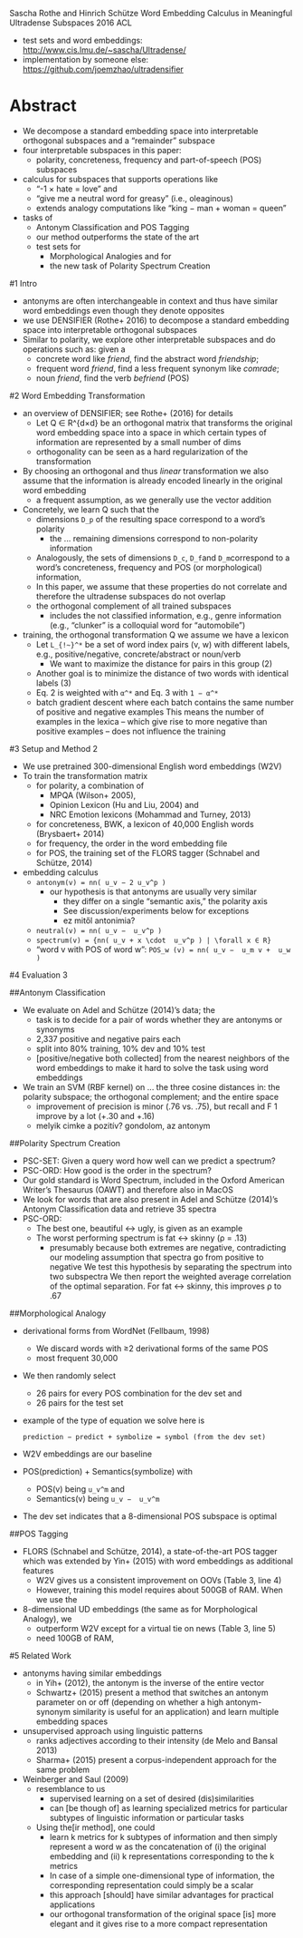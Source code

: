 Sascha Rothe and Hinrich Schütze
Word Embedding Calculus in Meaningful Ultradense Subspaces
2016 ACL

* test sets and word embeddings: http://www.cis.lmu.de/~sascha/Ultradense/
* implementation by someone else: https://github.com/joemzhao/ultradensifier

# Abstract

* We decompose a standard embedding space
  into interpretable orthogonal subspaces and a “remainder” subspace
* four interpretable subspaces in this paper:
  * polarity, concreteness, frequency and part-of-speech (POS) subspaces
* calculus for subspaces that supports operations like
  * “-1 × hate = love” and
  * “give me a neutral word for greasy” (i.e., oleaginous)
  * extends analogy computations like “king − man + woman = queen”
* tasks of
  * Antonym Classification and POS Tagging
  * our method outperforms the state of the art
  * test sets for
    * Morphological Analogies and for
    * the new task of Polarity Spectrum Creation

#1 Intro

* antonyms are often interchangeable in context and thus have
  similar word embeddings even though they denote opposites
* we use DENSIFIER (Rothe+ 2016) to
  decompose a standard embedding space into interpretable orthogonal subspaces
* Similar to polarity, we explore other interpretable subspaces and do
  operations such as: given a
  * concrete word like _friend_, find the abstract word _friendship_;
  * frequent word _friend_, find a less frequent synonym like _comrade_;
  * noun _friend_, find the verb _befriend_ (POS)

#2 Word Embedding Transformation

* an overview of DENSIFIER; see Rothe+ (2016) for details
  * Let Q ∈ R^{d×d} be an orthogonal matrix that
    transforms the original word embedding space into a space in which
    certain types of information are represented by a small number of dims
  * orthogonality can be seen as a hard regularization of the transformation
* By choosing an orthogonal and thus _linear_ transformation we also assume that
  the information is already encoded linearly in the original word embedding
  * a frequent assumption, as we generally use the vector addition
* Concretely, we learn Q such that the
  * dimensions `D_p` of the resulting space correspond to a word’s polarity
    * the ... remaining dimensions correspond to non-polarity information
  * Analogously, the sets of dimensions `D_c`, `D_f`and `D_m`correspond to a
    word’s concreteness, frequency and POS (or morphological) information,
  * In this paper, we assume that these properties do not correlate and
    therefore the ultradense subspaces do not overlap
  * the orthogonal complement of all trained subspaces
    * includes the not classified information, e.g., genre information
    (e.g., “clunker” is a colloquial word for “automobile”)
* training, the orthogonal transformation Q we assume we have a lexicon
  * Let `L_{!~}^*` be a set of word index pairs (v, w) with different labels,
    e.g., positive/negative, concrete/abstract or noun/verb
    * We want to maximize the distance for pairs in this group (2)
  * Another goal is to minimize the distance of two words with identical
    labels (3)
  * Eq. 2 is weighted with `α^*` and Eq. 3 with `1 − α^*`
  * batch gradient descent where
    each batch contains the same number of positive and negative examples
    This means the number of examples in the lexica – which give rise to more
    negative than positive examples – does not influence the training

#3 Setup and Method 2

* We use pretrained 300-dimensional English word embeddings (W2V)
* To train the transformation matrix
  * for polarity, a combination of
    * MPQA (Wilson+ 2005),
    * Opinion Lexicon (Hu and Liu, 2004) and
    * NRC Emotion lexicons (Mohammad and Turney, 2013)
  * for concreteness, BWK, a lexicon of 40,000 English words (Brysbaert+ 2014)
  * for frequency, the order in the word embedding file
  * for POS, the training set of the FLORS tagger (Schnabel and Schütze, 2014)
* embedding calculus
  * `antonym(v) = nn( u_v − 2 u_v^p )`
    * our hypothesis is that antonyms are usually very similar
      * they differ on a single “semantic axis,” the polarity axis
      * See discussion/experiments below for exceptions
      * ez mitől antonimia?
  * `neutral(v) = nn( u_v −  u_v^p )`
  * `spectrum(v) = {nn( u_v + x \cdot  u_v^p ) | \forall x ∈ R}`
  * “word v with POS of word w”: `POS_w (v) = nn( u_v −  u_m v +  u_w )`

#4 Evaluation 3

##Antonym Classification

* We evaluate on Adel and Schütze (2014)’s data; the
  * task is to decide for a pair of words whether they are antonyms or synonyms
  * 2,337 positive and negative pairs each
  * split into 80% training, 10% dev and 10% test
  * [positive/negative both collected] from the nearest neighbors of the word
    embeddings to make it hard to solve the task using word embeddings
* We train an SVM (RBF kernel) on ... the three cosine distances in: the
  polarity subspace; the orthogonal complement; and the entire space
  * improvement of precision is minor (.76 vs. .75), but
    recall and F 1 improve by a lot (+.30 and +.16)
  * melyik cimke a pozitív? gondolom, az antonym

##Polarity Spectrum Creation

* PSC-SET: Given a query word how well can we predict a spectrum?
* PSC-ORD: How good is the order in the spectrum?
* Our gold standard is Word Spectrum, included in the Oxford American Writer’s
  Thesaurus (OAWT) and therefore also in MacOS
* We look for words that are also present in Adel and Schütze (2014)’s Antonym
  Classification data and retrieve 35 spectra
* PSC-ORD:
  * The best one, beautiful ↔ ugly, is given as an example
  * The worst performing spectrum is fat ↔ skinny (ρ = .13)
    * presumably because both extremes are negative, contradicting our modeling
      assumption that spectra go from positive to negative
      We test this hypothesis by separating the spectrum into two subspectra
      We then report the weighted average correlation of the optimal
      separation. For fat ↔ skinny, this improves ρ to .67

##Morphological Analogy

* derivational forms from WordNet (Fellbaum, 1998)
  * We discard words with ≥2 derivational forms of the same POS
  * most frequent 30,000
* We then randomly select
  * 26 pairs for every POS combination for the dev set and
  * 26 pairs for the test set
* example of the type of equation we solve here is

      prediction − predict + symbolize = symbol (from the dev set)

* W2V embeddings are our baseline
* POS(prediction) + Semantics(symbolize) with
  * POS(v) being  `u_v^m` and
  * Semantics(v) being  `u_v −  u_v^m`
* The dev set indicates that a 8-dimensional POS subspace is optimal

##POS Tagging

* FLORS (Schnabel and Schütze, 2014), a state-of-the-art POS tagger which was
  extended by Yin+  (2015) with word embeddings as additional features
  * W2V gives us a consistent improvement on OOVs (Table 3, line 4)
  * However, training this model requires about 500GB of RAM. When we use the
* 8-dimensional UD embeddings (the same as for Morphological Analogy), we
  * outperform W2V except for a virtual tie on news (Table 3, line 5)
  * need 100GB of RAM,

#5 Related Work

* antonyms having similar embeddings
  * in Yih+ (2012), the antonym is the inverse of the entire vector
  * Schwartz+ (2015) present a method that switches an antonym parameter on or
    off (depending on whether a high antonym-synonym similarity is useful for
    an application) and learn multiple embedding spaces
* unsupervised approach using linguistic patterns
  * ranks adjectives according to their intensity (de Melo and Bansal 2013)
  * Sharma+ (2015) present a corpus-independent approach for the same problem
* Weinberger and Saul (2009)
  * resemblance to us
    * supervised learning on a set of desired (dis)similarities
    * can [be though of] as learning specialized metrics for particular
      subtypes of linguistic information or particular tasks
  * Using the[ir method], one could
    * learn k metrics for k subtypes of information and then simply 
      represent a word w as the concatenation of (i) the original embedding and
      (ii) k representations corresponding to the k metrics
    * In case of a simple one-dimensional type of information, the
      corresponding representation could simply be a scalar
    * this approach [should] have similar advantages for practical applications
    * our orthogonal transformation of the original space [is] more elegant and
      it gives rise to a more compact representation

